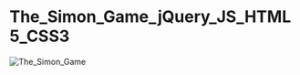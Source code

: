 # The_Simon_Game_jQuery_JS_HTML5_CSS3

![The_Simon_Game](https://user-images.githubusercontent.com/73109141/224483366-43475e67-d325-444d-a63f-7498d7c0d534.png)
